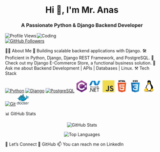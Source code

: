<h1 align="center">Hi 👋, I'm Mr. Anas</h1>
<h3 align="center">A Passionate Python & Django Backend Developer</h3>
<img align="right" alt="Coding" width="400" src="https://cdn.dribbble.com/users/1162077/screenshots/3848914/programmer.gif" />
<p align="left">
<img src="https://komarev.com/ghpvc/?username=mranas007&label=Profile%20Views&color=0e75b6&style=flat" alt="Profile Views" />
<a href="https://github.com/mranas007" target="_blank">
<img src="https://img.shields.io/github/followers/mranas007?label=Follow&style=social" alt="GitHub Followers" />
</a>
</p>
👨‍💻 About Me
🌱 Building scalable backend applications with Django.
🛠️ Proficient in Python, Django, Django REST Framework, and PostgreSQL.
📂 Check out my Django E-Commerce Store, a functional business solution.
💬 Ask me about Backend Development | APIs | Databases | Linux.
⚒️ Tech Stack
<p align="left">
<!-- Core Backend -->
<a href="#"><img src="https://www.google.com/search?q=https://raw.githubusercontent.com/devicons/devicon/master/icons/python/python-original.svg" alt="Python" width="40" height="40"/></a>
<a href="#"><img src="https://www.google.com/search?q=https://cdn.worldvectorlogo.com/logos/django.svg" alt="Django" width="40" height="40"/></a>
<a href="#"><img src="https://www.google.com/search?q=https://raw.githubusercontent.com/devicons/devicon/master/icons/postgresql/postgresql-original-wordmark.svg" alt="PostgreSQL" width="40" height="40"/></a>
<!-- Relevant Other -->
<a href="#"><img src="https://raw.githubusercontent.com/devicons/devicon/master/icons/csharp/csharp-original.svg" alt="C#" width="40" height="40"/></a>
<a href="#"><img src="https://raw.githubusercontent.com/devicons/devicon/master/icons/dot-net/dot-net-original-wordmark.svg" alt=".NET" width="40" height="40"/></a>
<a href="#"><img src="https://raw.githubusercontent.com/devicons/devicon/master/icons/javascript/javascript-original.svg" alt="JavaScript" width="40" height="40"/></a>
<a href="#"><img src="https://raw.githubusercontent.com/devicons/devicon/master/icons/html5/html5-original-wordmark.svg" alt="HTML5" width="40" height="40"/></a>
<a href="#"><img src="https://raw.githubusercontent.com/devicons/devicon/master/icons/css3/css3-original-wordmark.svg" alt="CSS3" width="40" height="40"/></a>
<!-- Tools -->
<a href="#"><img src="https://raw.githubusercontent.com/devicons/devicon/master/icons/linux/linux-original.svg" alt="Linux" width="40" height="40"/></a>
<a href="#"><img src="https://www.vectorlogo.zone/logos/git-scm/git-scm-icon.svg" alt="Git" width="40" height="40"/></a>
<a href="#"><img src="https://raw.githubusercontent.com/devicons/devicon/master/icons/docker/docker-original-wordmark.svg" alt="Docker" width="40" height="40"/></a>
</p>
📊 GitHub Stats
<p align="center">
<img src="https://github-readme-stats.vercel.app/api?username=mranas007&show_icons=true&theme=default" alt="GitHub Stats" />
</p>
<p align="center">
<img src="https://github-readme-stats.vercel.app/api/top-langs?username=mranas007&show_icons=true&locale=en&layout=compact" alt="Top Languages" />
</p>
🚀 Let’s Connect
🔗 GitHub
📫 You can reach me on LinkedIn
